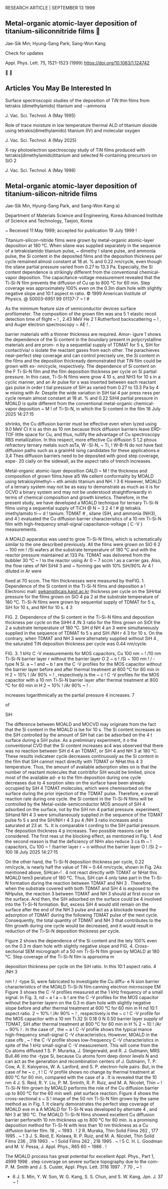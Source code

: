<!-- image -->

RESEARCH ARTICLE |  SEPTEMBER 13 1999

## Metal-organic atomic-layer deposition of titanium-siliconnitride films 

<!-- image -->

Jae-Sik Min; Hyung-Sang Park; Sang-Won Kang

<!-- image -->

Check for updates

Appl. Phys. Lett. 75, 1521-1523 (1999) https://doi.org/10.1063/1.124742

 

<!-- image -->

<!-- image -->

## Articles You May Be Interested In

Surface spectroscopic studies of the deposition of TiN thin films from tetrakis (dimethylamido) titanium and --ammonia

J. Vac. Sci. Technol. A (May 1995)

Role of trace moisture in low temperature thermal ALD of titanium dioxide using tetrakis(dimethylamido) titanium (IV) and molecular oxygen

J. Vac. Sci. Technol. A (May 2025)

X-ray photoelectron spectroscopy study of TiN films produced with tetrakis(dimethylamido)titanium and selected N-containing precursors on SiO 2

J. Vac. Sci. Technol. A (May 1998)

<!-- image -->

## Metal-organic atomic-layer deposition of titanium-silicon-nitride films

Jae-Sik Min, Hyung-Sang Park, and Sang-Won Kang a)

Department of Materials Science and Engineering, Korea Advanced Institute of Science and Technology, Taejon, Korea

~ Received 11 May 1999; accepted for publication 19 July 1999 !

Titanium-silicon-nitride films were grown by metal-organic atomic-layer deposition at 180 °C. When silane was supplied separately in the sequence of a tetrakislamido titanium pulse, ~ dimethy ! silane pulse, and ammonia pulse, the Si content in the deposited films and the deposition thickness per cycle remained almost constant at 18 at. % and 0.22 nm/cycle, even though the silane partial pressure varied from 0.27 to 13.3 Pa. Especially, the Si content dependence is strikingly different from the conventional chemical-vapor deposition. The capacitance-voltage measurement revealed that the Ti-Si-N film prevents the diffusion of Cu up to 800 °C for 60 min. Step coverage was approximately 100% even on the 0.3m diam hole with slightly negative slope and 10:1 aspect m ratio. © 1999 American Institute of Physics. @ S0003-6951 99 01137-7 ~ ! #

As the minimum feature size of semiconductor devices surface profilometer. The composition of the grown film was ana 5 1 elastic recoil detection time of flight ~ ! , 2.43 MeV He 2 1 Rutherford backscattering ~ ! , and Auger electron spectroscopy ~ AE ! .

barrier materials with a thinner thickness are required. Amor- igure 1 shows the dependence of the Si content in the boundary present in polycrystalline materials and are prom- n by a sequential supply of TDMAT for 5 s, SiH for contact/via/ o isolate the reactant gases from each other. The parachieves near-perfect step coverage and can control precisely ure, the Si content in the films and the deposition thickready demonstrated that TiN film could be grown with ex- nm/cycle, respectively. The dependence of Si content on the F Ti-Si-N film and the film deposition thickness per cycle on Si partial pressure. In this case, Ti-Si-N films were grow 4 10 s, and NH3 for 10 s in a cyclic manner, and an Ar pulse for s was inserted between each reactant gas pulse in order t tial pressure of SiH as varied from 0.27 to 13.3 Pa by 4 w mixing with Ar. Despite the wide variation in SiH tial 4 par press ness per cycle remain almost constant at 18 at. % and 0.22 SiH4 partial pressure in MOALD is quite different from the conventional metal-organic chemical-vapor deposition ~ M ! of Ti-Si-N, in which the Si content in the film 18 July 2025 14:27:15

shrinks, the Cu diffusion barrier must be effective even when lyzed using 9.0 MeV Cl it is as thin as 10 nm because thick diffusion barriers leave ERD-TOF little space for Cu, and thus, nullify the advantage of Cu spectroscopy RBS metallization. In this respect, more effective Cu diffusion S 1,2 phous refractory ternary metals such asTa, W -Si-N, ~ Ti, ! W-B-N do not have fast diffusion paths such as a grainH4 ising candidates for these applications.e 3,4 Thes diffusion barriers need to be deposited with good step coverage, espe- 20 cially on the sidewall, as the aspect ratio of trench increases.

Metal-organic atomic-layer deposition OALD ~ M ! the thickness and composition of grown films.have al5 We cellent conformality by MOALD using tetrakisylmethyl-~ eth amido titanium and NH. ! 3 6 However, MOALD of a ternary system may not be as easy to demonstrate as much as it is for OCVD a binary system and may not be understood straightforwardly in terms of chemical composition and growth kinetics. Therefore, in the present study, we have developed a MOALD technique for ternary Ti-Si-N films using a sequential supply of TiCH @ N ~ 3 2 4 ! # @ tetrakis imethylamido ti-~ d ! tanium: TDMAT # , silane (SiH, and ammonia (NH3), and 4 ) evaluated the Cu diffusion barrier characteristics of a 10 nm Ti-Si-N film with high-frequency small-signal capacitance-voltage ( C -V ) measurements.

A MOALD apparatus was used to grow Ti-Si-N films, which is schematically similar to the one described previously. All the films were grown on SiO 6 2 ~ 100 nm ! /Si wafers at the substrate temperature of 180 °C and with the reactor pressure maintained at 133 Pa. TDMAT was delivered from the bubbler 30 °C ~ ! to the reactor using Ar 0 ~ 7 sccm ! as a carrier gas. Also, the flow rates of NH SiH4 3 and ~ forming gas with 10% SiH/90% Ar 4 ! diluted in Ar were

fixed at 70 sccm. The film thicknesses were measured by theFIG. 1. Dependence of the Si content in the Ti-Si-N films and deposition a ! Electronic mail: swkang@cais.kaist.ac.kr thickness per cycle on the SiHrtial pressure for the films grown on SiO 4 pa 2 at the substrate temperature of 180 °C. Ti-Si-N films were grown by sequential supply of TDMAT for 5 s, SiH for 10 s, and NH for 10 s. 4 3

<!-- image -->

FIG. 2. Dependence of the Si content in the Ti-Si-N films and deposition thickness per cycle on the SiHH 4 /N 3 ratio for the films grown on SiOt the 2 a substrate temperature of 180 °C. SiH d NH 4 an 3 were simultaneously supplied in the sequence of TDMAT fo 5 s and SiH /NH r 4 3 for 10 s. On the contrary, when TDMAT and NH 3 were alternately supplied without SiH 4 , the saturated TiN deposition thickness per cycle was 0.44 nm/cycle.

<!-- image -->

<!-- image -->

FIG. 3. 1 kHz C -V measurements for MOS capacitors, Cu 100 nm ~ ! /10 nm Ti-Si-N barrier layer r without the barrier layer O 2 ~ o ! /Si ~ 100 nm ! / -type N Si. a ~ ! and ~ b ! are the C -V profiles for the MOS capacitor without the barrier layer before and after thermal treatment at 600 °C for 60 min in H 2 ~ 10% ! /Ar 90% ~ ! , respectively.is the ~ c ! C -V profiles for the MOS capacitor with a 10 nm Ti-Si-N barrier layer after thermal treatment at 800 °C for 60 min in H 2 ~ 10% ! /Ar 90% ~ ! .

increases logarithmically as the partial pressure 4 increases. 7

of

SiH

The difference between MOALD and MOCVD may originate from the fact that the Si content in the MOALD is lse for 10 s. The Si content increases as the SiH controlled by the amount of SiH hat can be adsorbed on the 4 t surface during a SiH pulse. As a preliminary experiment, it o the conventional CVD that the Si content increases ac4 was observed that there was no reaction between SiH d 4 an TDMAT, or SiH 4 and NH 3 at 180 °C. These results indicateer cycle decreases continuously as the Si content in the film that SiH cannot react directly with TDMAT or NHat this 4 3 temperature. Thus, the amount of available adsorption sites on is that the number of reactant molecules that contribfor SiH would be limited, since most of the available ad- e to the film deposition during one cycle decreases due to 4 sorption sites on the surface have been already occupied by SiH 4 TDMAT molecules, which were chemisorbed on the surface during the prior injection of the TDMAT pulse. Therefore, e overall reaction rate during one cycle. the Si content in the Ti-Si-N films will be controlled by the Metal-oxide-semiconductor MOS amount of SiH 4 adsorbed on the surface, not by the SiH nm 4 partial pressure. experiment, SiHand NH 4 3 were simultaneously supplied in the sequence of the TDMAT pulse fo 5 s and the SiH/NH r 4 3 pu 4 /NH 3 ratio increases and is saturated at 23 at. %. It is comparable t cording to the SiH partial pressure. The deposition thickness 4 p increases. Two possible reasons can be considered. The first reas ut the blocking effect, as mentioned in Fig. 1. And the second reason is that the deficiency of NHn also reduce 3 ca th ~ ! capacitors, Cu 100 ~ ! /barrier layer r ~ o without the barrier layer O ! /Si 2 ~ 100 18 July 2025 14:27:15

On the other hand, the Ti-Si-N deposition thickness per cycle, 0.22 nm/cycle, is nearly half the value of TiN ~ 0.44 nm/cycle, shown in Fig. 2As mentioned above, SiHcan-! . 4 not react directly with TDMAT or NHat this MOALD tem3 perature of 180 °C. Thus, SiH can 4 only take part in the Ti-Si-N formation during the reaction between TDMAT and NH 3 . Therefore, when the substrate covered with both TDMAT and SiH 4 is exposed to the NHpulse, the reaction 3 between TDMAT and NH 3 should at first occur on the surface. And then, the SiH adsorbed on the surface could be 4 involved into the Ti-Si-N formation. But, excess SiH 4 would still remain on the surface after the end of the NH 3 pulse and act as a blockade toward the adsorption of TDMAT during the following TDMAT pulse of the next cycle. Consequently, the total quantity of TDMAT and NH 3 that contributes to the film growth during one cycle would be decreased, and it would result in reduction of the Ti-Si-N deposition thickness per cycle.

Figure 2 shows the dependence of the Si content and the tely 100% even on the 0.3 m diam hole with slightly negative slope and FIG. 4. Cross-sectional SEM micrograph of a 50 nm Ti-Si-N film grown by MOALD at 180 °C. Step coverage of the Ti-Si-N film is approxima m

<!-- image -->

deposition thickness per cycle on the SiH ratio. In this 10:1 aspect ratio. 4 /NH 3

nm ! / -type Si, were fabricated to investigate the Cu diffu- e N sion barrier characteristics of the MOALD Ti-Si-N film.canning electron microscope EM Figure 3 shows the C -V profiles measured at the 1 kHz frequency of a small signal. In Fig. 3, nd ~ a ! a ~ b ! are the C -V profiles for the MOS capacitor without the barrier layern on the 0.3 m diam hole with slightly negative slope before and after thermal treatment at 600 °C for 60 min in H nd 10:1 aspect ratio. 2 ~ 10% ! /Ar 90% ~ ! , respectively.is the ~ c ! C -V profile for the MOS capacitor with a 10 nm Ti.32 Si 0.18 0 N 0.50 barrier layer supply of TDMAT, SiH after thermal treatment at 800 °C for 60 min in H % 2 ~ 10 ! /Ar ~ 90% ! . In the case of , the ~ a ! C -V profile shows the typical mance high-frequency small-signal C -V characteristics. However, MOALD in the case ofb , ~ ! the C -V profile shows low-frequency C -V characteristics in spite of the 1 kHz small-signal C -V measurement. This will come from the Cu atoms diffused 1 S. P. Murarka, J. Steigerwald, and R. J. Gutmann, MRS Bull.46 into the -type Si, because Cu atoms form deep donor levels N and can act as the generation and recombination centers of J. Gutmann, T. P. Cow, A. E. Kaloyeros, W. A. Lanford, and S. P. electron-hole pairs. But, in the case of he ~ c , t ! C -V profile shows no change by thermal treatment at 800 °C for 60 min, compared with the case of a . It is revealed that the 10 nm 4 J. S. Reid, R. Y. Liu, P. M. Sminth, R. P. Ruiz, and M. A. Nicolet, Thin ~ ! Ti-Si-N film grown by MOALD performs the role of the Cu diffusion barrier up to 800 °C for the 60 min well. plet surface reaction. Figure 4 shows the cross-sectional s ~ S ! image of the 50 nm Ti-Si-N film grown by the same method as in Fig. 1. It clearly demonstrates the perfect step coverage of MOALD eve m a A MOALD for Ti-Si-N was developed by alternate 4 , and NH 3 at 180 °C. The MOALD Ti-Si-N films showed excellent Cu diffusion barrier perforwith 10 nm thickness up to 800 °C for 60 min. is a promising deposition method for Ti-Si-N with less than 10 nm thickness as a Cu diffusion barrier film. 18 , ~ 1993 . ! 2 R. Muraka, Thin Solid Films 262 , 177 1995 . ~ ! 3 J. S. Reid, E. Kolawa, R. P. Ruiz, and M. A. Nicolet, Thin Solid Films 236 , 319 1993 . ~ ! Solid Films 262 , 218 1995 . ~ ! 5 C. H. L. Goodman and M. V. Pessa, J. Appl. Phys., R65 60 ~ 1986 . !

The MOALD process has great potential for excellent Appl. Phys., Part 1, 4999 1998 . step coverage on severe surface topography due to the com- P. M. Smith and J. S. Custer, Appl. Phys. Lett. 3116 1997 . 7 70 , ~ !

- 6 J. S. Min, Y. W. Son, W. G. Kang, S. S. Chun, and S. W. Kang, Jpn. J. 37 ~ !
